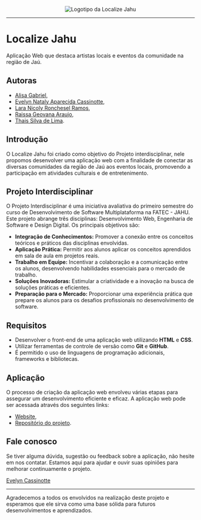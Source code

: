 <div align="center">
  
![Logotipo da Localize Jahu](https://github.com/Localize-Jahu/Localize-Jahu.github.io/blob/main/assets/images/logo_4C4452.png)

</div>

- - -
# Localize Jahu
Aplicação Web que destaca artistas locais e eventos da comunidade na região de Jaú.

## Autoras
- [Alisa Gabriel](https://github.com/AlissaGabriel), 
- [Evelyn Nataly Aparecida Cassinotte](https://github.com/Evelyn-Cass),
- [Lara Nicoly Ronchesel Ramos](https://github.com/llnick),
- [Raissa Geovana Araujo](https://github.com/raissaaraujo1),
- [Thais Silva de Lima](https://github.com/Thaislima96).

## Introdução

O Localize Jahu foi criado como objetivo do Projeto interdisciplinar, nele propomos desenvolver uma aplicação web com a finalidade de conectar as diversas comunidades da região de Jaú aos eventos locais, promovendo a participação em atividades culturais e de entretenimento.

## Projeto Interdisciplinar

O Projeto Interdisciplinar é uma iniciativa avaliativa do primeiro semestre do curso de Desenvolvimento de Software Multiplataforma na FATEC - JAHU. Este projeto abrange três disciplinas: Desenvolvimento Web, Engenharia de Software e Design Digital. Os principais objetivos são:

- **Integração de Conhecimentos:** Promover a conexão entre os conceitos teóricos e práticos das disciplinas envolvidas.
- **Aplicação Prática:** Permitir aos alunos aplicar os conceitos aprendidos em sala de aula em projetos reais.
- **Trabalho em Equipe:** Incentivar a colaboração e a comunicação entre os alunos, desenvolvendo habilidades essenciais para o mercado de trabalho.
- **Soluções Inovadoras:** Estimular a criatividade e a inovação na busca de soluções práticas e eficientes.
- **Preparação para o Mercado:** Proporcionar uma experiência prática que prepare os alunos para os desafios profissionais no desenvolvimento de software.

## Requisitos

- Desenvolver o front-end de uma aplicação web utilizando **HTML** e **CSS**.
- Utilizar ferramentas de controle de versão como **Git** e **GitHub**.
- É permitido o uso de linguagens de programação adicionais, frameworks e bibliotecas.

## Aplicação

O processo de criação da aplicação web envolveu várias etapas para assegurar um desenvolvimento eficiente e eficaz.
A aplicação web pode ser acessada através dos seguintes links:

- [Website](https://localize-jahu.github.io),
- [Repositório do projeto](https://github.com/Localize-Jahu/Localize-Jahu.github.io).

## Fale conosco

Se tiver alguma dúvida, sugestão ou feedback sobre a aplicação, não hesite em nos contatar. 
Estamos aqui para ajudar e ouvir suas opiniões para melhorar continuamente o projeto.

[Evelyn Cassinotte](mailto:evelyn.cassinotte@fatec.sp.gov.br)


- - -

Agradecemos a todos os envolvidos na realização deste projeto e esperamos que ele sirva como uma base sólida para futuros desenvolvimentos e aprendizados.
